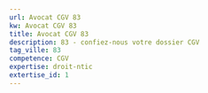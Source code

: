 ```yaml
---
url: Avocat CGV 83
kw: Avocat CGV 83
title: Avocat CGV 83
description: 83 - confiez-nous votre dossier CGV
tag_ville: 83
competence: CGV
expertise: droit-ntic
extertise_id: 1
---
```

